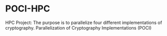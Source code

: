 # POCI-HPC
HPC Project: The purpose is to parallelize four different implementations of cryptography. Parallelization of Cryptography Implementations (POCI)
